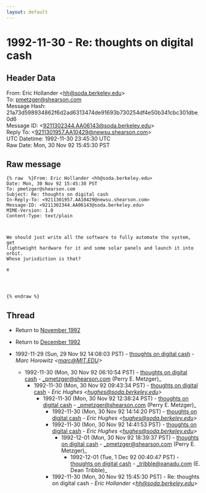 ```yaml
---
layout: default
---
```


# 1992-11-30 - Re: thoughts on digital cash

## Header Data

From: Eric Hollander \<hh@soda.berkeley.edu\><br>
To: pmetzger@shearson.com<br>
Message Hash: 21a73d598934862f6d2ad6313474de91693b730254df4e50b341cbc301dbe0d6<br>
Message ID: \<9211302344.AA06143@soda.berkeley.edu\><br>
Reply To: \<9211301957.AA10429@newsu.shearson.com\><br>
UTC Datetime: 1992-11-30 23:45:30 UTC<br>
Raw Date: Mon, 30 Nov 92 15:45:30 PST<br>

## Raw message

```
{% raw  %}From: Eric Hollander <hh@soda.berkeley.edu>
Date: Mon, 30 Nov 92 15:45:30 PST
To: pmetzger@shearson.com
Subject: Re: thoughts on digital cash
In-Reply-To: <9211301957.AA10429@newsu.shearson.com>
Message-ID: <9211302344.AA06143@soda.berkeley.edu>
MIME-Version: 1.0
Content-Type: text/plain



We should just write all the software to fully automate the system, get
lightweight hardware for it and some solar panels and launch it into orbit.
Whose jurisdiction is that?

e




{% endraw %}
```

## Thread

+ Return to [November 1992](/archive/1992/11)
+ Return to [December 1992](/archive/1992/12)

+ 1992-11-29 (Sun, 29 Nov 92 14:08:03 PST) - [thoughts on digital cash](/archive/1992/11/77dcd10745bcb48bc3550e07e37c7dc340ec509552cecd16ccd2059517178eb8) - _Marc Horowitz \<marc@MIT.EDU\>_
  + 1992-11-30 (Mon, 30 Nov 92 06:10:54 PST) - [thoughts on digital cash](/archive/1992/11/1b31ab872ddca38b86bf4a3c8d1e440afe5a86966aa4760e84fb0adf3361fbd4) - _pmetzger@shearson.com (Perry E. Metzger)_
    + 1992-11-30 (Mon, 30 Nov 92 09:43:34 PST) - [thoughts on digital cash](/archive/1992/11/c0569313bf922dec7c00ee61600edef3bc598b8853b613e326ead625f00f1079) - _Eric Hughes \<hughes@soda.berkeley.edu\>_
      + 1992-11-30 (Mon, 30 Nov 92 12:38:24 PST) - [thoughts on digital cash](/archive/1992/11/c02ecef5abc76307bf76766ac0e1398dd1cab9da29842d557ad7f76662742050) - _pmetzger@shearson.com (Perry E. Metzger)_
        + 1992-11-30 (Mon, 30 Nov 92 14:14:20 PST) - [thoughts on digital cash](/archive/1992/11/d3b14c5efed26ef0adf6fe5f4a11113c4ff3fb9e6dca23e8bc93b673a85a456e) - _Eric Hughes \<hughes@soda.berkeley.edu\>_
        + 1992-11-30 (Mon, 30 Nov 92 14:41:53 PST) - [thoughts on digital cash](/archive/1992/11/686879dfc7487ff280df6d9f7b22b11c4e5a10d6400e25e9f082434151fd226a) - _Eric Hughes \<hughes@soda.berkeley.edu\>_
          + 1992-12-01 (Mon, 30 Nov 92 18:39:37 PST) - [thoughts on digital cash](/archive/1992/12/854c10e5e8fe0877eecc81a7d42abe00b80fa7fbf16af6c45dc0ea542de48082) - _pmetzger@shearson.com (Perry E. Metzger)_
            + 1992-12-01 (Tue, 1 Dec 92 00:40:47 PST) - [thoughts on digital cash](/archive/1992/12/69fcb47a73fdf0d0892bf7df165c9a5dbc7686decd7255ed48815605c1215618) - _tribble@xanadu.com (E. Dean Tribble)_
        + 1992-11-30 (Mon, 30 Nov 92 15:45:30 PST) - Re: thoughts on digital cash - _Eric Hollander \<hh@soda.berkeley.edu\>_

